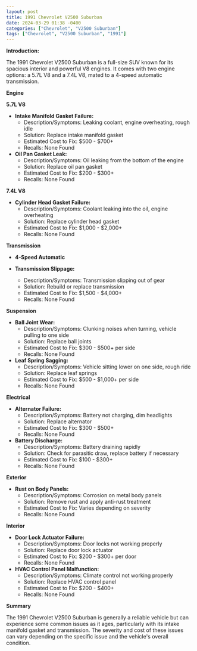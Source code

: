 ```yaml
---
layout: post
title: 1991 Chevrolet V2500 Suburban
date: 2024-03-29 01:38 -0400
categories: ["Chevrolet", "V2500 Suburban"]
tags: ["Chevrolet", "V2500 Suburban", "1991"]
---
```

**Introduction:**

The 1991 Chevrolet V2500 Suburban is a full-size SUV known for its spacious interior and powerful V8 engines. It comes with two engine options: a 5.7L V8 and a 7.4L V8, mated to a 4-speed automatic transmission.

**Engine**

**5.7L V8**

* **Intake Manifold Gasket Failure:**
    * Description/Symptoms: Leaking coolant, engine overheating, rough idle
    * Solution: Replace intake manifold gasket
    * Estimated Cost to Fix: $500 - $700+
    * Recalls: None Found
* **Oil Pan Gasket Leak:**
    * Description/Symptoms: Oil leaking from the bottom of the engine
    * Solution: Replace oil pan gasket
    * Estimated Cost to Fix: $200 - $300+
    * Recalls: None Found

**7.4L V8**

* **Cylinder Head Gasket Failure:**
    * Description/Symptoms: Coolant leaking into the oil, engine overheating
    * Solution: Replace cylinder head gasket
    * Estimated Cost to Fix: $1,000 - $2,000+
    * Recalls: None Found

**Transmission**

* **4-Speed Automatic**

* **Transmission Slippage:**
    * Description/Symptoms: Transmission slipping out of gear
    * Solution: Rebuild or replace transmission
    * Estimated Cost to Fix: $1,500 - $4,000+
    * Recalls: None Found

**Suspension**

* **Ball Joint Wear:**
    * Description/Symptoms: Clunking noises when turning, vehicle pulling to one side
    * Solution: Replace ball joints
    * Estimated Cost to Fix: $300 - $500+ per side
    * Recalls: None Found
* **Leaf Spring Sagging:**
    * Description/Symptoms: Vehicle sitting lower on one side, rough ride
    * Solution: Replace leaf springs
    * Estimated Cost to Fix: $500 - $1,000+ per side
    * Recalls: None Found

**Electrical**

* **Alternator Failure:**
    * Description/Symptoms: Battery not charging, dim headlights
    * Solution: Replace alternator
    * Estimated Cost to Fix: $300 - $500+
    * Recalls: None Found
* **Battery Discharge:**
    * Description/Symptoms: Battery draining rapidly
    * Solution: Check for parasitic draw, replace battery if necessary
    * Estimated Cost to Fix: $100 - $300+
    * Recalls: None Found

**Exterior**

* **Rust on Body Panels:**
    * Description/Symptoms: Corrosion on metal body panels
    * Solution: Remove rust and apply anti-rust treatment
    * Estimated Cost to Fix: Varies depending on severity
    * Recalls: None Found

**Interior**

* **Door Lock Actuator Failure:**
    * Description/Symptoms: Door locks not working properly
    * Solution: Replace door lock actuator
    * Estimated Cost to Fix: $200 - $300+ per door
    * Recalls: None Found
* **HVAC Control Panel Malfunction:**
    * Description/Symptoms: Climate control not working properly
    * Solution: Replace HVAC control panel
    * Estimated Cost to Fix: $200 - $400+
    * Recalls: None Found

**Summary**

The 1991 Chevrolet V2500 Suburban is generally a reliable vehicle but can experience some common issues as it ages, particularly with its intake manifold gasket and transmission. The severity and cost of these issues can vary depending on the specific issue and the vehicle's overall condition.

